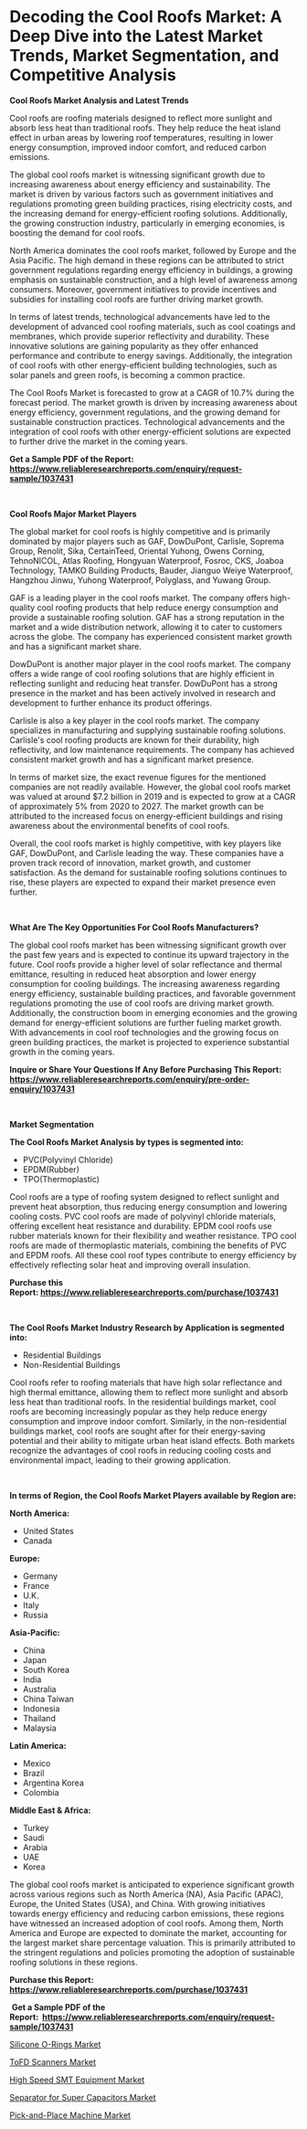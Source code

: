 <p><h1>Decoding the Cool Roofs Market: A Deep Dive into the Latest Market Trends, Market Segmentation, and Competitive Analysis</h1></p><p><strong>Cool Roofs Market Analysis and Latest Trends</strong></p>
<p><p>Cool roofs are roofing materials designed to reflect more sunlight and absorb less heat than traditional roofs. They help reduce the heat island effect in urban areas by lowering roof temperatures, resulting in lower energy consumption, improved indoor comfort, and reduced carbon emissions.</p><p>The global cool roofs market is witnessing significant growth due to increasing awareness about energy efficiency and sustainability. The market is driven by various factors such as government initiatives and regulations promoting green building practices, rising electricity costs, and the increasing demand for energy-efficient roofing solutions. Additionally, the growing construction industry, particularly in emerging economies, is boosting the demand for cool roofs.</p><p>North America dominates the cool roofs market, followed by Europe and the Asia Pacific. The high demand in these regions can be attributed to strict government regulations regarding energy efficiency in buildings, a growing emphasis on sustainable construction, and a high level of awareness among consumers. Moreover, government initiatives to provide incentives and subsidies for installing cool roofs are further driving market growth.</p><p>In terms of latest trends, technological advancements have led to the development of advanced cool roofing materials, such as cool coatings and membranes, which provide superior reflectivity and durability. These innovative solutions are gaining popularity as they offer enhanced performance and contribute to energy savings. Additionally, the integration of cool roofs with other energy-efficient building technologies, such as solar panels and green roofs, is becoming a common practice.</p><p>The Cool Roofs Market is forecasted to grow at a CAGR of 10.7% during the forecast period. The market growth is driven by increasing awareness about energy efficiency, government regulations, and the growing demand for sustainable construction practices. Technological advancements and the integration of cool roofs with other energy-efficient solutions are expected to further drive the market in the coming years.</p></p>
<p><strong>Get a Sample PDF of the Report:&nbsp; <a href="https://www.reliableresearchreports.com/enquiry/request-sample/1037431">https://www.reliableresearchreports.com/enquiry/request-sample/1037431</a></strong></p>
<p>&nbsp;</p>
<p><strong>Cool Roofs Major Market Players</strong></p>
<p><p>The global market for cool roofs is highly competitive and is primarily dominated by major players such as GAF, DowDuPont, Carlisle, Soprema Group, Renolit, Sika, CertainTeed, Oriental Yuhong, Owens Corning, TehnoNICOL, Atlas Roofing, Hongyuan Waterproof, Fosroc, CKS, Joaboa Technology, TAMKO Building Products, Bauder, Jianguo Weiye Waterproof, Hangzhou Jinwu, Yuhong Waterproof, Polyglass, and Yuwang Group.</p><p>GAF is a leading player in the cool roofs market. The company offers high-quality cool roofing products that help reduce energy consumption and provide a sustainable roofing solution. GAF has a strong reputation in the market and a wide distribution network, allowing it to cater to customers across the globe. The company has experienced consistent market growth and has a significant market share.</p><p>DowDuPont is another major player in the cool roofs market. The company offers a wide range of cool roofing solutions that are highly efficient in reflecting sunlight and reducing heat transfer. DowDuPont has a strong presence in the market and has been actively involved in research and development to further enhance its product offerings.</p><p>Carlisle is also a key player in the cool roofs market. The company specializes in manufacturing and supplying sustainable roofing solutions. Carlisle's cool roofing products are known for their durability, high reflectivity, and low maintenance requirements. The company has achieved consistent market growth and has a significant market presence.</p><p>In terms of market size, the exact revenue figures for the mentioned companies are not readily available. However, the global cool roofs market was valued at around $7.2 billion in 2019 and is expected to grow at a CAGR of approximately 5% from 2020 to 2027. The market growth can be attributed to the increased focus on energy-efficient buildings and rising awareness about the environmental benefits of cool roofs.</p><p>Overall, the cool roofs market is highly competitive, with key players like GAF, DowDuPont, and Carlisle leading the way. These companies have a proven track record of innovation, market growth, and customer satisfaction. As the demand for sustainable roofing solutions continues to rise, these players are expected to expand their market presence even further.</p></p>
<p>&nbsp;</p>
<p><strong>What Are The Key Opportunities For Cool Roofs Manufacturers?</strong></p>
<p><p>The global cool roofs market has been witnessing significant growth over the past few years and is expected to continue its upward trajectory in the future. Cool roofs provide a higher level of solar reflectance and thermal emittance, resulting in reduced heat absorption and lower energy consumption for cooling buildings. The increasing awareness regarding energy efficiency, sustainable building practices, and favorable government regulations promoting the use of cool roofs are driving market growth. Additionally, the construction boom in emerging economies and the growing demand for energy-efficient solutions are further fueling market growth. With advancements in cool roof technologies and the growing focus on green building practices, the market is projected to experience substantial growth in the coming years.</p></p>
<p><strong>Inquire or Share Your Questions If Any Before Purchasing This Report: <a href="https://www.reliableresearchreports.com/enquiry/pre-order-enquiry/1037431">https://www.reliableresearchreports.com/enquiry/pre-order-enquiry/1037431</a></strong></p>
<p>&nbsp;</p>
<p><strong>Market Segmentation</strong></p>
<p><strong>The Cool Roofs Market Analysis by types is segmented into:</strong></p>
<p><ul><li>PVC(Polyvinyl Chloride)</li><li>EPDM(Rubber)</li><li>TPO(Thermoplastic)</li></ul></p>
<p><p>Cool roofs are a type of roofing system designed to reflect sunlight and prevent heat absorption, thus reducing energy consumption and lowering cooling costs. PVC cool roofs are made of polyvinyl chloride materials, offering excellent heat resistance and durability. EPDM cool roofs use rubber materials known for their flexibility and weather resistance. TPO cool roofs are made of thermoplastic materials, combining the benefits of PVC and EPDM roofs. All these cool roof types contribute to energy efficiency by effectively reflecting solar heat and improving overall insulation.</p></p>
<p><strong>Purchase this Report:&nbsp;<a href="https://www.reliableresearchreports.com/purchase/1037431">https://www.reliableresearchreports.com/purchase/1037431</a></strong></p>
<p>&nbsp;</p>
<p><strong>The Cool Roofs Market Industry Research by Application is segmented into:</strong></p>
<p><ul><li>Residential Buildings</li><li>Non-Residential Buildings</li></ul></p>
<p><p>Cool roofs refer to roofing materials that have high solar reflectance and high thermal emittance, allowing them to reflect more sunlight and absorb less heat than traditional roofs. In the residential buildings market, cool roofs are becoming increasingly popular as they help reduce energy consumption and improve indoor comfort. Similarly, in the non-residential buildings market, cool roofs are sought after for their energy-saving potential and their ability to mitigate urban heat island effects. Both markets recognize the advantages of cool roofs in reducing cooling costs and environmental impact, leading to their growing application.</p></p>
<p>&nbsp;</p>
<p><strong>In terms of Region, the Cool Roofs Market Players available by Region are:</strong></p>
<p>
    <p> <strong> North America: </strong>
        <ul>
            <li>United States</li>
            <li>Canada</li>
        </ul>
        </p> 
    <p> <strong> Europe: </strong>
        <ul>
            <li>Germany</li>
            <li>France</li>
            <li>U.K.</li>
            <li>Italy</li>
            <li>Russia</li>
        </ul>
        </p> 
    <p> <strong> Asia-Pacific: </strong>
        <ul>
            <li>China</li>
            <li>Japan</li>
            <li>South Korea</li>
            <li>India</li>
            <li>Australia</li>
            <li>China Taiwan</li>
            <li>Indonesia</li>
            <li>Thailand</li>
            <li>Malaysia</li>
        </ul>
        </p> 
    <p> <strong> Latin America: </strong>
        <ul>
            <li>Mexico</li>
            <li>Brazil</li>
            <li>Argentina Korea</li>
            <li>Colombia</li>
        </ul>
        </p> 
    <p> <strong> Middle East & Africa: </strong>
        <ul>
            <li>Turkey</li>
            <li>Saudi</li>
            <li>Arabia</li>
            <li>UAE</li>
            <li>Korea</li>
        </ul>
    </p>
    </p>
<p><p>The global cool roofs market is anticipated to experience significant growth across various regions such as North America (NA), Asia Pacific (APAC), Europe, the United States (USA), and China. With growing initiatives towards energy efficiency and reducing carbon emissions, these regions have witnessed an increased adoption of cool roofs. Among them, North America and Europe are expected to dominate the market, accounting for the largest market share percentage valuation. This is primarily attributed to the stringent regulations and policies promoting the adoption of sustainable roofing solutions in these regions.</p></p>
<p><strong>Purchase this Report: <a href="https://www.reliableresearchreports.com/purchase/1037431">https://www.reliableresearchreports.com/purchase/1037431</a></strong></p>
<p>&nbsp;<strong>Get a Sample PDF of the Report:&nbsp;&nbsp;<a href="https://www.reliableresearchreports.com/enquiry/request-sample/1037431">https://www.reliableresearchreports.com/enquiry/request-sample/1037431</a></strong></p>
<p><strong></strong></p>
<p><p><a href="https://medium.com/@rahul.reportprime/decoding-silicone-o-rings-market-metrics-market-share-trends-and-growth-patterns-29ae68434c43">Silicone O-Rings Market</a></p><p><a href="https://medium.com/@prachi.reportprime/tofd-scanners-market-size-market-outlook-and-market-forecast-2023-to-2030-ee5c954d2eb2">ToFD Scanners Market</a></p><p><a href="https://medium.com/@vrahul.reportprime/high-speed-smt-equipment-market-outlook-industry-overview-and-forecast-2023-to-2030-cd3666ea5a02">High Speed SMT Equipment Market</a></p><p><a href="https://medium.com/@slanecode210/separator-for-super-capacitors-market-size-and-market-trends-complete-industry-overview-2023-to-8790b297a715">Separator for Super Capacitors Market</a></p><p><a href="https://medium.com/@charvi.reportprime/pick-and-place-machine-market-insight-market-trends-growth-forecasted-from-2023-to-2030-00aefced1438">Pick-and-Place Machine Market</a></p></p>